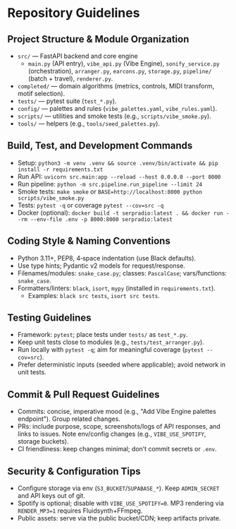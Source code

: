 # Repository Guidelines

## Project Structure & Module Organization
- `src/` — FastAPI backend and core engine
  - `main.py` (API entry), `vibe_api.py` (Vibe Engine), `sonify_service.py` (orchestration), `arranger.py`, `earcons.py`, `storage.py`, `pipeline/` (batch + travel), `renderer.py`.
- `completed/` — domain algorithms (metrics, controls, MIDI transform, motif selection).
- `tests/` — pytest suite (`test_*.py`).
- `config/` — palettes and rules (`vibe_palettes.yaml`, `vibe_rules.yaml`).
- `scripts/` — utilities and smoke tests (e.g., `scripts/vibe_smoke.py`).
- `tools/` — helpers (e.g., `tools/seed_palettes.py`).

## Build, Test, and Development Commands
- Setup: `python3 -m venv .venv && source .venv/bin/activate && pip install -r requirements.txt`
- Run API: `uvicorn src.main:app --reload --host 0.0.0.0 --port 8000`
- Run pipeline: `python -m src.pipeline.run_pipeline --limit 24`
- Smoke tests: `make smoke` or `BASE=http://localhost:8000 python scripts/vibe_smoke.py`
- Tests: `pytest -q` or coverage `pytest --cov=src -q`
- Docker (optional): `docker build -t serpradio:latest . && docker run --rm --env-file .env -p 8000:8000 serpradio:latest`

## Coding Style & Naming Conventions
- Python 3.11+, PEP8, 4‑space indentation (use Black defaults).
- Use type hints; Pydantic v2 models for request/response.
- Filenames/modules: `snake_case.py`; classes: `PascalCase`; vars/functions: `snake_case`.
- Formatters/linters: `black`, `isort`, `mypy` (installed in `requirements.txt`).
  - Examples: `black src tests`, `isort src tests`.

## Testing Guidelines
- Framework: `pytest`; place tests under `tests/` as `test_*.py`.
- Keep unit tests close to modules (e.g., `tests/test_arranger.py`).
- Run locally with `pytest -q`; aim for meaningful coverage (`pytest --cov=src`).
- Prefer deterministic inputs (seeded where applicable); avoid network in unit tests.

## Commit & Pull Request Guidelines
- Commits: concise, imperative mood (e.g., "Add Vibe Engine palettes endpoint"). Group related changes.
- PRs: include purpose, scope, screenshots/logs of API responses, and links to issues. Note env/config changes (e.g., `VIBE_USE_SPOTIFY`, storage buckets).
- CI friendliness: keep changes minimal; don’t commit secrets or `.env`.

## Security & Configuration Tips
- Configure storage via env (`S3_BUCKET`/`SUPABASE_*`). Keep `ADMIN_SECRET` and API keys out of git.
- Spotify is optional; disable with `VIBE_USE_SPOTIFY=0`. MP3 rendering via `RENDER_MP3=1` requires Fluidsynth+FFmpeg.
- Public assets: serve via the public bucket/CDN; keep artifacts private.
